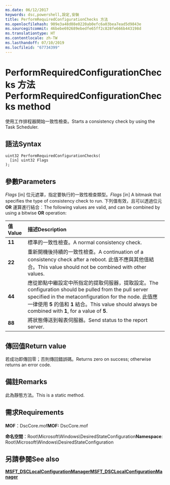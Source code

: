 ```yaml
---
ms.date: 06/12/2017
keywords: dsc,powershell,設定,安裝
title: PerformRequiredConfigurationChecks 方法
ms.openlocfilehash: 909e3a48d08e0220ab0efc6a03bea7ead5d9843e
ms.sourcegitcommit: 46bebe692689ebedfe65ff2c828fe666b443198d
ms.translationtype: HT
ms.contentlocale: zh-TW
ms.lasthandoff: 07/10/2019
ms.locfileid: "67734399"
---
```

# <a name="performrequiredconfigurationchecks-method"></a><span data-ttu-id="4982b-103">PerformRequiredConfigurationChecks 方法</span><span class="sxs-lookup"><span data-stu-id="4982b-103">PerformRequiredConfigurationChecks method</span></span>

<span data-ttu-id="4982b-104">使用工作排程器開始一致性檢查。</span><span class="sxs-lookup"><span data-stu-id="4982b-104">Starts a consistency check by using the Task Scheduler.</span></span>

## <a name="syntax"></a><span data-ttu-id="4982b-105">語法</span><span class="sxs-lookup"><span data-stu-id="4982b-105">Syntax</span></span>

```mof
uint32 PerformRequiredConfigurationChecks(
  [in] uint32 Flags
);
```

## <a name="parameters"></a><span data-ttu-id="4982b-106">參數</span><span class="sxs-lookup"><span data-stu-id="4982b-106">Parameters</span></span>

<span data-ttu-id="4982b-107">*Flags* \[in\] 位元遮罩，指定要執行的一致性檢查類型。</span><span class="sxs-lookup"><span data-stu-id="4982b-107">*Flags* \[in\] A bitmask that specifies the type of consistency check to run.</span></span> <span data-ttu-id="4982b-108">下列值有效，且可以透過位元 **OR** 運算進行結合︰</span><span class="sxs-lookup"><span data-stu-id="4982b-108">The following values are valid, and can be combined by using a bitwise **OR** operation:</span></span>

|<span data-ttu-id="4982b-109">值</span><span class="sxs-lookup"><span data-stu-id="4982b-109">Value</span></span> |<span data-ttu-id="4982b-110">描述</span><span class="sxs-lookup"><span data-stu-id="4982b-110">Description</span></span> |
|:--- |:---|
|<span data-ttu-id="4982b-111">**1**</span><span class="sxs-lookup"><span data-stu-id="4982b-111">**1**</span></span> | <span data-ttu-id="4982b-112">標準的一致性檢查。</span><span class="sxs-lookup"><span data-stu-id="4982b-112">A normal consistency check.</span></span> |
|<span data-ttu-id="4982b-113">**2**</span><span class="sxs-lookup"><span data-stu-id="4982b-113">**2**</span></span> | <span data-ttu-id="4982b-114">重新開機後持續的一致性檢查。</span><span class="sxs-lookup"><span data-stu-id="4982b-114">A continuation of a consistency check after a reboot.</span></span> <span data-ttu-id="4982b-115">此值不應與其他值結合。</span><span class="sxs-lookup"><span data-stu-id="4982b-115">This value should not be combined with other values.</span></span> |
|<span data-ttu-id="4982b-116">**4**</span><span class="sxs-lookup"><span data-stu-id="4982b-116">**4**</span></span> | <span data-ttu-id="4982b-117">應從節點中繼設定中所指定的提取伺服器，提取設定。</span><span class="sxs-lookup"><span data-stu-id="4982b-117">The configuration should be pulled from the pull server specified in the metaconfiguration for the node.</span></span> <span data-ttu-id="4982b-118">此值應一律使用 **5** 的值和 **1** 結合。</span><span class="sxs-lookup"><span data-stu-id="4982b-118">This value should always be combined with **1**, for a value of **5**.</span></span> |
|<span data-ttu-id="4982b-119">**8**</span><span class="sxs-lookup"><span data-stu-id="4982b-119">**8**</span></span> | <span data-ttu-id="4982b-120">將狀態傳送到報表伺服器。</span><span class="sxs-lookup"><span data-stu-id="4982b-120">Send status to the report server.</span></span> |

## <a name="return-value"></a><span data-ttu-id="4982b-121">傳回值</span><span class="sxs-lookup"><span data-stu-id="4982b-121">Return value</span></span>

<span data-ttu-id="4982b-122">若成功即傳回零；否則傳回錯誤碼。</span><span class="sxs-lookup"><span data-stu-id="4982b-122">Returns zero on success; otherwise returns an error code.</span></span>

## <a name="remarks"></a><span data-ttu-id="4982b-123">備註</span><span class="sxs-lookup"><span data-stu-id="4982b-123">Remarks</span></span>

<span data-ttu-id="4982b-124">此為靜態方法。</span><span class="sxs-lookup"><span data-stu-id="4982b-124">This is a static method.</span></span>

## <a name="requirements"></a><span data-ttu-id="4982b-125">需求</span><span class="sxs-lookup"><span data-stu-id="4982b-125">Requirements</span></span>

<span data-ttu-id="4982b-126">**MOF**：DscCore.mof</span><span class="sxs-lookup"><span data-stu-id="4982b-126">**MOF:** DscCore.mof</span></span>

<span data-ttu-id="4982b-127">**命名空間**：Root\Microsoft\Windows\DesiredStateConfiguration</span><span class="sxs-lookup"><span data-stu-id="4982b-127">**Namespace**: Root\Microsoft\Windows\DesiredStateConfiguration</span></span>

## <a name="see-also"></a><span data-ttu-id="4982b-128">另請參閱</span><span class="sxs-lookup"><span data-stu-id="4982b-128">See also</span></span>

[<span data-ttu-id="4982b-129">**MSFT_DSCLocalConfigurationManager**</span><span class="sxs-lookup"><span data-stu-id="4982b-129">**MSFT_DSCLocalConfigurationManager**</span></span>](msft-dsclocalconfigurationmanager.md)
